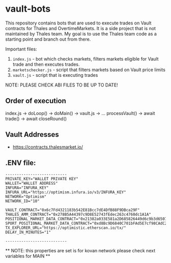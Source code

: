 # vault-bots

This repository contains bots that are used to execute trades on Vault contracts for Thales and OvertimeMarkets. It is a side project that is not maintained by Thales team. My goal is to use the Thales team code as a starting point and branch out from there.

Important files:

1. `index.js` - bot which checks markets, filters markets eligible for Vault trade and then executes trades.
2. `marketschecker.js` - script that filters markets based on Vault price limits
3. `vault.js` - script that is executing trades

NOTE: PLEASE CHECK ABI FILES TO BE UP TO DATE!

## Order of execution

index.js -> doLoop() -> doMain() -> vault.js -> ...
processVault() -> await trade() -> await closeRound()

## Vault Addresses

- https://contracts.thalesmarket.io/

## .ENV file:

```
---------------------------
PRIVATE_KEY="WALLET PRIVATE KEY"
WALLET="WALLET ADDRESS"
INFURA="INFURA_KEY"
INFURA_URL="https://optimism.infura.io/v3/INFURA_KEY"
NETWORK="Optimism"
NETWORK_ID="10"

VAULT_CONTRACT="0x6c7Fd4321183b542E81Bcc7dE4DfB88F9DBca29F"
THALES_AMM_CONTRACT="0x278B5A44397c9D8E52743fEdec263c4760dc1A1A"
POSITIONAL_MARKET_DATA_CONTRACT="0x21382a033E581a2D685826449d6c9b3d6507e23C"
SPORT_POSITIONAL_MARKET_DATA_CONTRACT="0xd8Bc9D6840C701bFAd5E7cf98CAdC2ee637c0701"
TX_EXPLORER_URL="https://optimistic.etherscan.io/tx/"
DELAY_IN_MINUTES="1"

---------------------------
```

** NOTE: this properties are set is for kovan network please check next variables for MAIN **
